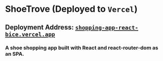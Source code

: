 # ShoeTrove (Deployed to `Vercel`)
## Deployment Address: [`shopping-app-react-bice.vercel.app`](https://shopping-app-react-bice.vercel.app "shopping-app-react-bice.vercel.app")
### A shoe shopping app built with React and react-router-dom as an SPA.